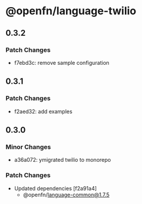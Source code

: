 # @openfn/language-twilio

## 0.3.2

### Patch Changes

- f7ebd3c: remove sample configuration

## 0.3.1

### Patch Changes

- f2aed32: add examples

## 0.3.0

### Minor Changes

- a36a072: ymigrated twilio to monorepo

### Patch Changes

- Updated dependencies [f2a91a4]
  - @openfn/language-common@1.7.5
